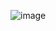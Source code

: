 ![image](https://user-images.githubusercontent.com/81109079/121774455-c965a180-cb82-11eb-85b7-9bdbae0f390e.png)
